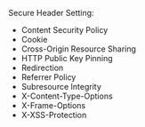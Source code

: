 Secure Header Setting:

* Content Security Policy
* Cookie
* Cross-Origin Resource Sharing
* HTTP Public Key Pinning
* Redirection
* Referrer Policy
* Subresource Integrity
* X-Content-Type-Options
* X-Frame-Options
* X-XSS-Protection
